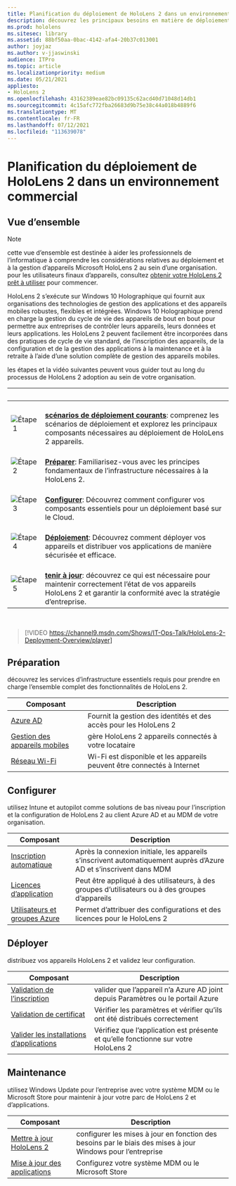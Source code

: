 ```yaml
---
title: Planification du déploiement de HoloLens 2 dans un environnement commercial
description: découvrez les principaux besoins en matière de déploiement et de gestion des HoloLens dans les environnements d’entreprise, notamment l’infrastructure, azure active directory et la gestion des appareils mobiles.
ms.prod: hololens
ms.sitesec: library
ms.assetid: 88bf50aa-0bac-4142-afa4-20b37c013001
author: joyjaz
ms.author: v-jjaswinski
audience: ITPro
ms.topic: article
ms.localizationpriority: medium
ms.date: 05/21/2021
appliesto:
- HoloLens 2
ms.openlocfilehash: 43162389eae82bc09135c62acd40d71048d14db1
ms.sourcegitcommit: 4c15afc772fba26683d9b75e38c44a018b4889f6
ms.translationtype: MT
ms.contentlocale: fr-FR
ms.lasthandoff: 07/12/2021
ms.locfileid: "113639078"
---
```

# <a name="planning-hololens-2-deployment-in-a-commercial-environment"></a>Planification du déploiement de HoloLens 2 dans un environnement commercial

## <a name="overview"></a>Vue d’ensemble

> [!NOTE]
> cette vue d’ensemble est destinée à aider les professionnels de l’informatique à comprendre les considérations relatives au déploiement et à la gestion d’appareils Microsoft HoloLens 2 au sein d’une organisation. pour les utilisateurs finaux d’appareils, consultez [obtenir votre HoloLens 2 prêt à utiliser](hololens2-setup.md) pour commencer.

HoloLens 2 s’exécute sur Windows 10 Holographique qui fournit aux organisations des technologies de gestion des applications et des appareils mobiles robustes, flexibles et intégrées. Windows 10 Holographique prend en charge la gestion du cycle de vie des appareils de bout en bout pour permettre aux entreprises de contrôler leurs appareils, leurs données et leurs applications. les HoloLens 2 peuvent facilement être incorporées dans des pratiques de cycle de vie standard, de l’inscription des appareils, de la configuration et de la gestion des applications à la maintenance et à la retraite à l’aide d’une solution complète de gestion des appareils mobiles.

les étapes et la vidéo suivantes peuvent vous guider tout au long du processus de HoloLens 2 adoption au sein de votre organisation.

| &nbsp; | &nbsp; |
|--|--|
| ![Étape 1](images/1green.png)| <br/> **[scénarios de déploiement courants](hololens-requirements.md)**: comprenez les scénarios de déploiement et explorez les principaux composants nécessaires au déploiement de HoloLens 2 appareils. |
| ![Étape 2](images/2green.png)| <br/> **[Préparer](#prepare)**: Familiarisez-vous avec les principes fondamentaux de l’infrastructure nécessaires à la HoloLens 2. |
| ![Étape 3](images/3green.png) | <br/> **[Configurer](#configure)**: Découvrez comment configurer vos composants essentiels pour un déploiement basé sur le Cloud. |
| ![Étape 4](images/4green.png) | <br/> **[Déploiement](#deploy)**: Découvrez comment déployer vos appareils et distribuer vos applications de manière sécurisée et efficace. |
| ![Étape 5](images/5green.png) | <br/> **[tenir à jour](#maintain)**: découvrez ce qui est nécessaire pour maintenir correctement l’état de vos appareils HoloLens 2 et garantir la conformité avec la stratégie d’entreprise. |

<br/>

> [!VIDEO https://channel9.msdn.com/Shows/IT-Ops-Talk/HoloLens-2-Deployment-Overview/player]

## <a name="prepare"></a>Préparation

découvrez les services d’infrastructure essentiels requis pour prendre en charge l’ensemble complet des fonctionnalités de HoloLens 2.

| Composant | Description |
|-----------|------------|
| [Azure AD](hololens-identity.md) | Fournit la gestion des identités et des accès pour les HoloLens 2  |
| [Gestion des appareils mobiles](hololens-mdm-configure.md)| gère HoloLens 2 appareils connectés à votre locataire  |
| [Réseau Wi-Fi](hololens-commercial-infrastructure.md)| Wi-Fi est disponible et les appareils peuvent être connectés à Internet  |

## <a name="configure"></a>Configurer

utilisez Intune et autopilot comme solutions de bas niveau pour l’inscription et la configuration de HoloLens 2 au client Azure AD et au MDM de votre organisation.

| Composant | Description |
|-----------|------------|
| [Inscription automatique](hololens-enroll-mdm.md#auto-enrollment-in-mdm) | Après la connexion initiale, les appareils s’inscrivent automatiquement auprès d’Azure AD et s’inscrivent dans MDM  |
| [Licences d’application](hololens2-cloud-connected-configure.md#application-licenses)| Peut être appliqué à des utilisateurs, à des groupes d’utilisateurs ou à des groupes d’appareils  |
| [Utilisateurs et groupes Azure](hololens2-cloud-connected-configure.md#azure-users-and-groups) | Permet d’attribuer des configurations et des licences pour le HoloLens 2  |

## <a name="deploy"></a>Déployer

distribuez vos appareils HoloLens 2 et validez leur configuration. 

| Composant | Description |
|-----------|------------|
| [Validation de l’inscription](hololens2-corp-connected-deploy.md#enrollment-validation) | valider que l’appareil n’a Azure AD joint depuis Paramètres ou le portail Azure |
| [Validation de certificat](hololens2-corp-connected-deploy.md#wi-fi-certificate-validation) | Vérifier les paramètres et vérifier qu’ils ont été distribués correctement |
| [Valider les installations d’applications](hololens2-corp-connected-deploy.md#validate-lob-app-install) | Vérifiez que l’application est présente et qu’elle fonctionne sur votre HoloLens 2 |

## <a name="maintain"></a>Maintenance

utilisez Windows Update pour l’entreprise avec votre système MDM ou le Microsoft Store pour maintenir à jour votre parc de HoloLens 2 et d’applications.

| Composant | Description |
|-----------|------------|
| [Mettre à jour HoloLens 2](hololens-updates.md) | configurer les mises à jour en fonction des besoins par le biais des mises à jour Windows pour l’entreprise |
| [Mise à jour des applications](app-deploy-overview.md) | Configurez votre système MDM ou le Microsoft Store

